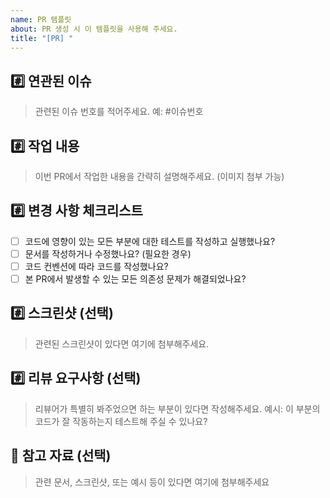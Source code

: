 ```yaml
---
name: PR 템플릿
about: PR 생성 시 이 템플릿을 사용해 주세요.
title: "[PR] "
---
```


## #️⃣ 연관된 이슈

> 관련된 이슈 번호를 적어주세요. 예: #이슈번호

## #️⃣ 작업 내용

> 이번 PR에서 작업한 내용을 간략히 설명해주세요. (이미지 첨부 가능)

## #️⃣ 변경 사항 체크리스트

- [ ] 코드에 영향이 있는 모든 부분에 대한 테스트를 작성하고 실행했나요?
- [ ] 문서를 작성하거나 수정했나요? (필요한 경우)
- [ ] 코드 컨벤션에 따라 코드를 작성했나요?
- [ ] 본 PR에서 발생할 수 있는 모든 의존성 문제가 해결되었나요?

## #️⃣ 스크린샷 (선택)

> 관련된 스크린샷이 있다면 여기에 첨부해주세요.

## #️⃣ 리뷰 요구사항 (선택)

> 리뷰어가 특별히 봐주었으면 하는 부분이 있다면 작성해주세요.
> 예시: 이 부분의 코드가 잘 작동하는지 테스트해 주실 수 있나요?

## 📎 참고 자료 (선택)

> 관련 문서, 스크린샷, 또는 예시 등이 있다면 여기에 첨부해주세요
